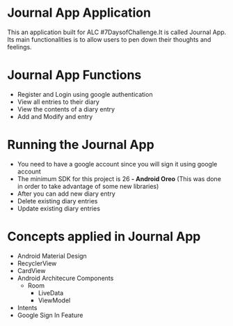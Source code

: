 # Journal App Application

This an application built for ALC #7DaysofChallenge.It is called Journal App.
Its main functionalities is to allow users to pen down their thoughts and feelings.

# Journal App Functions
- Register and Login using google authentication
- View all entries to their diary
- View the contents of a diary entry
- Add and Modify and entry

# Running the Journal App

- You need to have a google account since you will sign it using google account
- The minimum SDK for this project is 26 **- Android Oreo** (This was done in order to take advantage of some new libraries)
- After you can add new diary entry
- Delete existing diary entries
- Update existing diary entries

# Concepts applied in Journal App
- Android Material Design
- RecyclerView
- CardView
- Android Architecure Components
  - Room
	- LiveData
	- ViewModel
- Intents
- Google Sign In Feature


